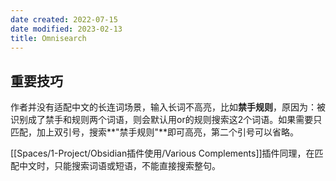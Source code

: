 ```yaml
---
date created: 2022-07-15
date modified: 2023-02-13
title: Omnisearch
---
```


## 重要技巧

作者并没有适配中文的长连词场景，输入长词不高亮，比如**禁手规则**，原因为：被识别成了禁手和规则两个词语，则会默认用or的规则搜索这2个词语。如果需要只匹配，加上双引号，搜索**"禁手规则"**即可高亮，第二个引号可以省略。

[[Spaces/1-Project/Obsidian插件使用/Various Complements]]插件同理，在匹配中文时，只能搜索词语或短语，不能直接搜索整句。
